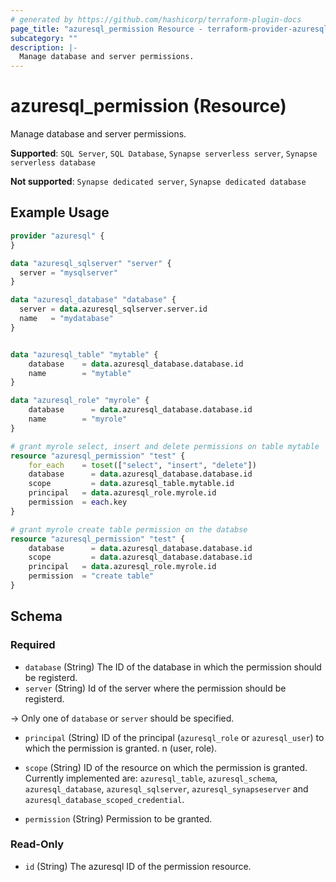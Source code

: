 ```yaml
---
# generated by https://github.com/hashicorp/terraform-plugin-docs
page_title: "azuresql_permission Resource - terraform-provider-azuresql"
subcategory: ""
description: |-
  Manage database and server permissions.
---
```


# azuresql_permission (Resource)

Manage database and server permissions.

**Supported**: `SQL Server`, `SQL Database`, `Synapse serverless server`, `Synapse serverless database` 

**Not supported**: `Synapse dedicated server`, `Synapse dedicated database`

## Example Usage

```terraform
provider "azuresql" {
}

data "azuresql_sqlserver" "server" {
  server = "mysqlserver"
}

data "azuresql_database" "database" {
  server = data.azuresql_sqlserver.server.id
  name   = "mydatabase"
}


data "azuresql_table" "mytable" {
    database 	= data.azuresql_database.database.id
    name     	= "mytable"
}

data "azuresql_role" "myrole" {
    database 	  = data.azuresql_database.database.id
    name        = "myrole"
}

# grant myrole select, insert and delete permissions on table mytable
resource "azuresql_permission" "test" {
    for_each    = toset(["select", "insert", "delete"])
    database 	  = data.azuresql_database.database.id
    scope 		  = data.azuresql_table.mytable.id
    principal   = data.azuresql_role.myrole.id
    permission  = each.key
}

# grant myrole create table permission on the databse
resource "azuresql_permission" "test" {
    database 	  = data.azuresql_database.database.id
    scope 		  = data.azuresql_database.database.id
    principal   = data.azuresql_role.myrole.id
    permission  = "create table"
}
```

<!-- schema generated by tfplugindocs -->
## Schema

### Required

- `database` (String) The ID of the database in which the permission should be registerd. 
- `server` (String) Id of the server where the permission should be registerd.

-> Only one of `database` or `server` should be specified.

- `principal` (String) ID of the principal (`azuresql_role` or `azuresql_user`) to which the permission is granted. n (user, role).

- `scope` (String) ID of the resource on which the permission is granted. Currently implemented are: `azuresql_table`, `azuresql_schema`, `azuresql_database`, `azuresql_sqlserver`, `azuresql_synapseserver` and `azuresql_database_scoped_credential`.

- `permission` (String) Permission to be granted.

### Read-Only

- `id` (String) The azuresql ID of the permission resource.
